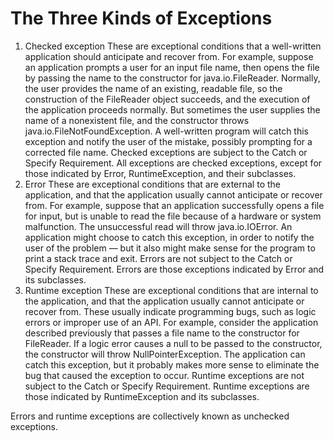 # The Three Kinds of Exceptions
1. Checked exception
  These are exceptional conditions that a well-written application should anticipate and recover from. 
    For example, suppose an application prompts a user for an input file name, then opens the file by passing the name to the constructor for java.io.FileReader. 
    Normally, the user provides the name of an existing, readable file, so the construction of the FileReader object succeeds, and the execution of the application proceeds normally. 
    But sometimes the user supplies the name of a nonexistent file, and the constructor throws java.io.FileNotFoundException. 
  A well-written program will catch this exception and notify the user of the mistake, possibly prompting for a corrected file name.
  Checked exceptions are subject to the Catch or Specify Requirement. All exceptions are checked exceptions, except for those indicated by Error, RuntimeException, and their subclasses.
2. Error
  These are exceptional conditions that are external to the application, and that the application usually cannot anticipate or recover from. 
    For example, suppose that an application successfully opens a file for input, but is unable to read the file because of a hardware or system malfunction. 
    The unsuccessful read will throw java.io.IOError. 
  An application might choose to catch this exception, in order to notify the user of the problem — but it also might make sense for the program to print a stack trace and exit.
  Errors are not subject to the Catch or Specify Requirement. Errors are those exceptions indicated by Error and its subclasses.
4. Runtime exception
  These are exceptional conditions that are internal to the application, and that the application usually cannot anticipate or recover from. 
  These usually indicate programming bugs, such as logic errors or improper use of an API. 
    For example, consider the application described previously that passes a file name to the constructor for FileReader. 
    If a logic error causes a null to be passed to the constructor, the constructor will throw NullPointerException. 
    The application can catch this exception, but it probably makes more sense to eliminate the bug that caused the exception to occur.
  Runtime exceptions are not subject to the Catch or Specify Requirement. Runtime exceptions are those indicated by RuntimeException and its subclasses.
  
Errors and runtime exceptions are collectively known as unchecked exceptions.
